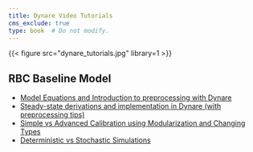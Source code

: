 ```yaml
---
title: Dynare Video Tutorials
cms_exclude: true
type: book  # Do not modify.
---
```


{{< figure src="dynare_tutorials.jpg" library=1 >}}
## RBC Baseline Model
- [Model Equations and Introduction to preprocessing with Dynare](rbc_video_modeqs)
- [Steady-state derivations and implementation in Dynare (with preprocessing tips)](rbc_video_steady)
- [Simple vs Advanced Calibration using Modularization and Changing Types](rbc_video_calibration)
- [Deterministic vs Stochastic Simulations](rbc_video_simulation)